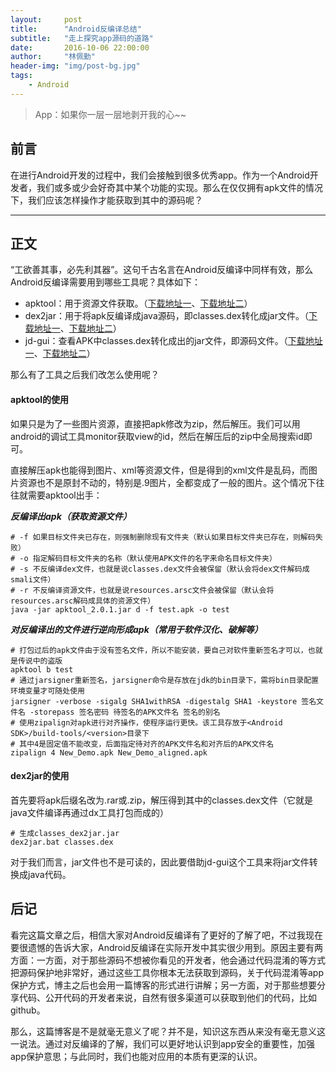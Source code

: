 ```yaml
---
layout:     post
title:      "Android反编译总结"
subtitle:   "走上探究app源码的道路"
date:       2016-10-06 22:00:00
author:     "林佩勤"
header-img: "img/post-bg.jpg"
tags:
    - Android
---
```


> App：如果你一层一层地剥开我的心~~


## 前言

在进行Android开发的过程中，我们会接触到很多优秀app。作为一个Android开发者，我们或多或少会好奇其中某个功能的实现。那么在仅仅拥有apk文件的情况下，我们应该怎样操作才能获取到其中的源码呢？

---

## 正文

“工欲善其事，必先利其器”。这句千古名言在Android反编译中同样有效，那么Android反编译需要用到哪些工具呢？具体如下：

- apktool：用于资源文件获取。（[下载地址一](https://bitbucket.org/iBotPeaches/apktool/downloads)、[下载地址二](http://download.csdn.net/detail/vipzjyno1/7025111)）
- dex2jar：用于将apk反编译成java源码，即classes.dex转化成jar文件。（[下载地址一](http://sourceforge.net/projects/dex2jar/files/)、[下载地址二](http://download.csdn.net/detail/vipzjyno1/7025127)）
- jd-gui：查看APK中classes.dex转化成出的jar文件，即源码文件。（[下载地址一](http://jd.benow.ca/)、[下载地址二](http://download.csdn.net/detail/vipzjyno1/7025145)）

那么有了工具之后我们改怎么使用呢？

#### apktool的使用

如果只是为了一些图片资源，直接把apk修改为zip，然后解压。我们可以用android的调试工具monitor获取view的id，然后在解压后的zip中全局搜索id即可。

直接解压apk也能得到图片、xml等资源文件，但是得到的xml文件是乱码，而图片资源也不是原封不动的，特别是.9图片，全都变成了一般的图片。这个情况下往往就需要apktool出手：

***反编译出apk（获取资源文件）***

```shell
# -f 如果目标文件夹已存在，则强制删除现有文件夹（默认如果目标文件夹已存在，则解码失败）
# -o 指定解码目标文件夹的名称（默认使用APK文件的名字来命名目标文件夹）
# -s 不反编译dex文件，也就是说classes.dex文件会被保留（默认会将dex文件解码成smali文件）
# -r 不反编译资源文件，也就是说resources.arsc文件会被保留（默认会将resources.arsc解码成具体的资源文件）
java -jar apktool_2.0.1.jar d -f test.apk -o test
```

***对反编译出的文件进行逆向形成apk（常用于软件汉化、破解等）***

```shell
# 打包过后的apk文件由于没有签名文件，所以不能安装，要自己对软件重新签名才可以，也就是传说中的盗版
apktool b test
# 通过jarsigner重新签名，jarsigner命令是存放在jdk的bin目录下，需将bin目录配置环境变量才可随处使用
jarsigner -verbose -sigalg SHA1withRSA -digestalg SHA1 -keystore 签名文件名 -storepass 签名密码 待签名的APK文件名 签名的别名
# 使用zipalign对apk进行对齐操作，使程序运行更快。该工具存放于<Android SDK>/build-tools/<version>目录下
# 其中4是固定值不能改变，后面指定待对齐的APK文件名和对齐后的APK文件名
zipalign 4 New_Demo.apk New_Demo_aligned.apk
```

#### dex2jar的使用

首先要将apk后缀名改为.rar或.zip，解压得到其中的classes.dex文件（它就是java文件编译再通过dx工具打包而成的）

```shell
# 生成classes_dex2jar.jar
dex2jar.bat classes.dex
```

对于我们而言，jar文件也不是可读的，因此要借助jd-gui这个工具来将jar文件转换成java代码。 

## 后记

看完这篇文章之后，相信大家对Android反编译有了更好的了解了吧，不过我现在要很遗憾的告诉大家，Android反编译在实际开发中其实很少用到。原因主要有两方面：一方面，对于那些源码不想被你看见的开发者，他会通过代码混淆的等方式把源码保护地非常好，通过这些工具你根本无法获取到源码，关于代码混淆等app保护方式，博主之后也会用一篇博客的形式进行讲解；另一方面，对于那些想要分享代码、公开代码的开发者来说，自然有很多渠道可以获取到他们的代码，比如github。

那么，这篇博客是不是就毫无意义了呢？并不是，知识这东西从来没有毫无意义这一说法。通过对反编译的了解，我们可以更好地认识到app安全的重要性，加强app保护意思；与此同时，我们也能对应用的本质有更深的认识。